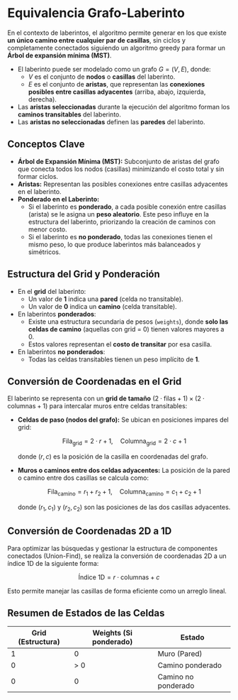 # Equivalencia Grafo-Laberinto

En el contexto de laberintos, el algoritmo permite generar en los que existe **un único camino entre cualquier par de casillas**, sin ciclos y completamente conectados siguiendo un algoritmo greedy para formar un **Árbol de expansión mínima (MST)**.

* El laberinto puede ser modelado como un grafo $G = (V, E)$, donde:
  * $V$ es el conjunto de **nodos** o **casillas** del laberinto.
  * $E$ es el conjunto de **aristas**, que representan las **conexiones posibles entre casillas adyacentes** (arriba, abajo, izquierda, derecha).
* Las **aristas seleccionadas** durante la ejecución del algoritmo forman los **caminos transitables** del laberinto.
* Las **aristas no seleccionadas** definen las **paredes** del laberinto.

## Conceptos Clave

* **Árbol de Expansión Mínima (MST):**
  Subconjunto de aristas del grafo que conecta todos los nodos (casillas) minimizando el costo total y sin formar ciclos.
* **Aristas:**
  Representan las posibles conexiones entre casillas adyacentes en el laberinto.
* **Ponderado en el Laberinto:**
  * Si el laberinto es **ponderado**, a cada posible conexión entre casillas (arista) se le asigna un **peso aleatorio**.
    Este peso influye en la estructura del laberinto, priorizando la creación de caminos con menor costo.
  * Si el laberinto es **no ponderado**, todas las conexiones tienen el mismo peso, lo que produce laberintos más balanceados y simétricos.

## Estructura del Grid y Ponderación

* En el **grid** del laberinto:
  * Un valor de **1** indica una **pared** (celda no transitable).
  * Un valor de **0** indica un **camino** (celda transitable).
* En laberintos **ponderados**:
  * Existe una estructura secundaria de pesos (`weights`), donde **solo las celdas de camino** (aquellas con grid = 0) tienen valores mayores a 0.
  * Estos valores representan el **costo de transitar** por esa casilla.
* En laberintos **no ponderados**:
  * Todas las celdas transitables tienen un peso implícito de **1**.

## Conversión de Coordenadas en el Grid

El laberinto se representa con un **grid de tamaño** $(2 \cdot \text{filas} + 1) \times (2 \cdot \text{columnas} + 1)$ para intercalar muros entre celdas transitables:

* **Celdas de paso (nodos del grafo):**
  Se ubican en posiciones impares del grid:

  $$
  \text{Fila}_{\text{grid}} = 2 \cdot r + 1, \quad \text{Columna}_{\text{grid}} = 2 \cdot c + 1
  $$

  donde $(r, c)$ es la posición de la casilla en coordenadas del grafo.

* **Muros o caminos entre dos celdas adyacentes:**
  La posición de la pared o camino entre dos casillas se calcula como:

  $$
  \text{Fila}_{\text{camino}} = r_1 + r_2 + 1, \quad \text{Columna}_{\text{camino}} = c_1 + c_2 + 1
  $$

  donde $(r_1, c_1)$ y $(r_2, c_2)$ son las posiciones de las dos casillas adyacentes.

## Conversión de Coordenadas 2D a 1D

Para optimizar las búsquedas y gestionar la estructura de componentes conectados (Union-Find), se realiza la conversión de coordenadas 2D a un índice 1D de la siguiente forma:

$$
\text{Índice 1D} = r \cdot \text{columnas} + c
$$

Esto permite manejar las casillas de forma eficiente como un arreglo lineal.

## Resumen de Estados de las Celdas

| Grid (Estructura) | Weights (Si ponderado) | Estado              |
| ----------------- | ---------------------- | ------------------- |
| 1                 | 0                      | Muro (Pared)        |
| 0                 | > 0                    | Camino ponderado    |
| 0                 | 0                      | Camino no ponderado |
